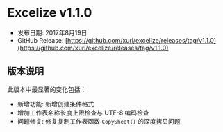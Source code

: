 # Excelize v1.1.0

* 发布日期: 2017年8月19日
* GitHub Release: [https://github.com/xuri/excelize/releases/tag/v1.1.0](https://github.com/xuri/excelize/releases/tag/v1.1.0)

## 版本说明

此版本中最显著的变化包括：

* 新增功能: 新增创建条件格式
* 增加工作表名称长度上限检查与 UTF-8 编码检查
* 问题修复: 修复复制工作表函数 `CopySheet()` 的深度拷贝问题
